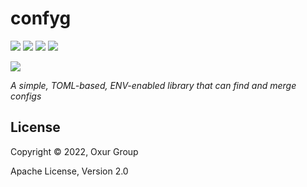 # confyg

[![][build-badge]][build]
[![][crate-badge]][crate]
[![][tag-badge]][tag]
[![][docs-badge]][docs]

[![][logo]][logo-large]

*A simple, TOML-based, ENV-enabled library that can find and merge configs*

## License

Copyright © 2022, Oxur Group

Apache License, Version 2.0

[//]: ---Named-Links---

[logo]: resources/images/logo-v1-small.png
[logo-large]: resources/images/logo-v1.png
[build]: https://github.com/oxur/confyg/actions/workflows/cicd.yml
[build-badge]: https://github.com/oxur/confyg/actions/workflows/cicd.yml/badge.svg
[crate]: https://crates.io/crates/confyg
[crate-badge]: https://img.shields.io/crates/v/confyg.svg
[docs]: https://docs.rs/confyg/
[docs-badge]: https://img.shields.io/badge/rust-documentation-blue.svg
[tag-badge]: https://img.shields.io/github/tag/oxur/confyg.svg
[tag]: https://github.com/oxur/confyg/tags

